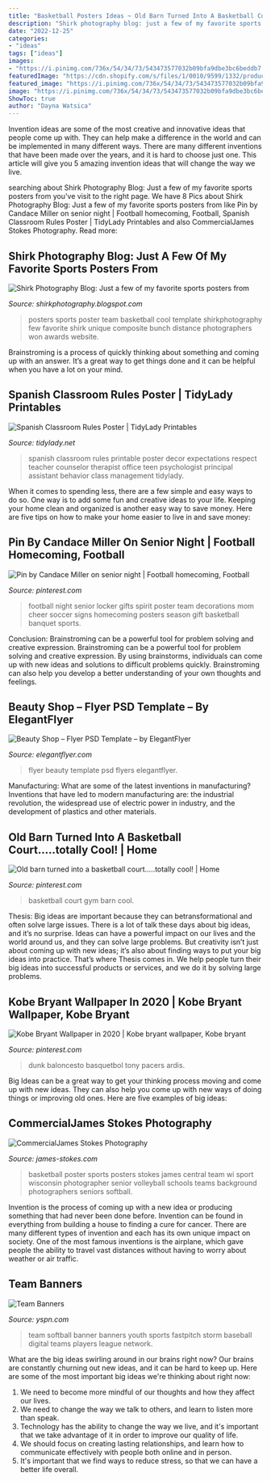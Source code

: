 ```yaml
---
title: "Basketball Posters Ideas ~ Old Barn Turned Into A Basketball Court.....totally Cool!"
description: "Shirk photography blog: just a few of my favorite sports posters from"
date: "2022-12-25"
categories:
- "ideas"
tags: ["ideas"]
images:
- "https://i.pinimg.com/736x/54/34/73/543473577032b09bfa9dbe3bc6beddb7.jpg"
featuredImage: "https://cdn.shopify.com/s/files/1/0010/9599/1332/products/il_fullxfull.1982748620_oeiz_1200x1200.jpg?v=1573998775"
featured_image: "https://i.pinimg.com/736x/54/34/73/543473577032b09bfa9dbe3bc6beddb7.jpg"
image: "https://i.pinimg.com/736x/54/34/73/543473577032b09bfa9dbe3bc6beddb7.jpg"
ShowToc: true
author: "Dayna Watsica"
---
```



Invention ideas are some of the most creative and innovative ideas that people come up with. They can help make a difference in the world and can be implemented in many different ways. There are many different inventions that have been made over the years, and it is hard to choose just one. This article will give you 5 amazing invention ideas that will change the way we live.

	

		
searching about Shirk Photography Blog: Just a few of my favorite sports posters from you've visit to the right page. We have 8 Pics about Shirk Photography Blog: Just a few of my favorite sports posters from like Pin by Candace Miller on senior night | Football homecoming, Football, Spanish Classroom Rules Poster | TidyLady Printables and also CommercialJames Stokes Photography. Read more:
		
    
## Shirk Photography Blog: Just A Few Of My Favorite Sports Posters From

<img loading=lazy src="http://1.bp.blogspot.com/-teF-0MPQDlc/UyX2nN6SJmI/AAAAAAAACgE/AoXMiSJiG4E/s1600/basketball+team,+basketball+poster,+basketball+composite,+cool+team+poster,+unique+team+poster,+sharks.jpg" onerror="this.onerror=null;this.src='https://tse2.mm.bing.net/th?id=OIP.6uEmi6byz25LInl8FVQsEQHaLG&amp;pid=15.1';" alt="Shirk Photography Blog: Just a few of my favorite sports posters from">

_Source: shirkphotography.blogspot.com_

>posters sports poster team basketball cool template shirkphotography few favorite shirk unique composite bunch distance photographers won awards website. 

	

Brainstroming is a process of quickly thinking about something and coming up with an answer. It’s a great way to get things done and it can be helpful when you have a lot on your mind.

    
## Spanish Classroom Rules Poster | TidyLady Printables

<img loading=lazy src="https://cdn.shopify.com/s/files/1/0010/9599/1332/products/il_fullxfull.1982748620_oeiz_1200x1200.jpg?v=1573998775" onerror="this.onerror=null;this.src='https://tse3.mm.bing.net/th?id=OIP.gq_c9L005EaCvZDYtr532QHaHa&amp;pid=15.1';" alt="Spanish Classroom Rules Poster | TidyLady Printables">

_Source: tidylady.net_

>spanish classroom rules printable poster decor expectations respect teacher counselor therapist office teen psychologist principal assistant behavior class management tidylady. 

	

When it comes to spending less, there are a few simple and easy ways to do so. One way is to add some fun and creative ideas to your life. Keeping your home clean and organized is another easy way to save money. Here are five tips on how to make your home easier to live in and save money: 

    
## Pin By Candace Miller On Senior Night | Football Homecoming, Football

<img loading=lazy src="https://i.pinimg.com/736x/bc/cf/19/bccf19dcc26432684eb1f138105f6332--football-stuff-football-gift.jpg?b=t" onerror="this.onerror=null;this.src='https://tse3.mm.bing.net/th?id=OIP.bE9XDez7wmPL6VTgCa_6rwHaJ3&amp;pid=15.1';" alt="Pin by Candace Miller on senior night | Football homecoming, Football">

_Source: pinterest.com_

>football night senior locker gifts spirit poster team decorations mom cheer soccer signs homecoming posters season gift basketball banquet sports. 

	

Conclusion: Brainstroming can be a powerful tool for problem solving and creative expression.
Brainstroming can be a powerful tool for problem solving and creative expression. By using brainstorms, individuals can come up with new ideas and solutions to difficult problems quickly. Brainstroming can also help you develop a better understanding of your own thoughts and feelings.

    
## Beauty Shop – Flyer PSD Template – By ElegantFlyer

<img loading=lazy src="https://www.elegantflyer.com/wp-content/uploads/2016/03/Smallpreview-Beauty_Shop-flyer-psd-template-facebook-cover.jpg" onerror="this.onerror=null;this.src='https://tse1.mm.bing.net/th?id=OIP.qFFUkE5CZ3kU7DLMl2IzmAAAAA&amp;pid=15.1';" alt="Beauty Shop – Flyer PSD Template – by ElegantFlyer">

_Source: elegantflyer.com_

>flyer beauty template psd flyers elegantflyer. 

	

Manufacturing: What are some of the latest inventions in manufacturing?
Inventions that have led to modern manufacturing are: the industrial revolution, the widespread use of electric power in industry, and the development of plastics and other materials.

    
## Old Barn Turned Into A Basketball Court.....totally Cool! | Home

<img loading=lazy src="https://i.pinimg.com/736x/e0/cd/46/e0cd46cd740729b625aa5e5db2583dd5--home-basketball-court-basketball-gym.jpg" onerror="this.onerror=null;this.src='https://tse2.mm.bing.net/th?id=OIP.ZDn_pwwhsnxwq0FkThWbSQHaLN&amp;pid=15.1';" alt="Old barn turned into a basketball court.....totally cool! | Home">

_Source: pinterest.com_

>basketball court gym barn cool. 

	

Thesis: Big ideas are important because they can betransformational and often solve large issues.
There is a lot of talk these days about big ideas, and it’s no surprise. Ideas can have a powerful impact on our lives and the world around us, and they can solve large problems. But creativity isn’t just about coming up with new ideas; it’s also about finding ways to put your big ideas into practice. That’s where Thesis comes in. We help people turn their big ideas into successful products or services, and we do it by solving large problems.

    
## Kobe Bryant Wallpaper In 2020 | Kobe Bryant Wallpaper, Kobe Bryant

<img loading=lazy src="https://i.pinimg.com/736x/54/34/73/543473577032b09bfa9dbe3bc6beddb7.jpg" onerror="this.onerror=null;this.src='https://tse1.mm.bing.net/th?id=OIP.pr_aVJEpjm8ymvIorMHcpQHaNK&amp;pid=15.1';" alt="Kobe Bryant Wallpaper in 2020 | Kobe bryant wallpaper, Kobe bryant">

_Source: pinterest.com_

>dunk baloncesto basquetbol tony pacers ardis. 

	

Big Ideas can be a great way to get your thinking process moving and come up with new ideas. They can also help you come up with new ways of doing things or improving old ones. Here are five examples of big ideas: 

    
## CommercialJames Stokes Photography

<img loading=lazy src="https://www.james-stokes.com/wp-content/uploads/2013/04/girls-basketball-poster-ideas-james-stokes-photography-central-wi-high-school-sports-poster-photographer-1.jpg" onerror="this.onerror=null;this.src='https://tse2.mm.bing.net/th?id=OIP.DXXRc9OlnEvltq6OKIW5IgHaE-&amp;pid=15.1';" alt="CommercialJames Stokes Photography">

_Source: james-stokes.com_

>basketball poster sports posters stokes james central team wi sport wisconsin photographer senior volleyball schools teams background photographers seniors softball. 

	

Invention is the process of coming up with a new idea or producing something that had never been done before. Invention can be found in everything from building a house to finding a cure for cancer. There are many different types of invention and each has its own unique impact on society. One of the most famous inventions is the airplane, which gave people the ability to travel vast distances without having to worry about weather or air traffic.

    
## Team Banners

<img loading=lazy src="https://cdn4.sportngin.com/attachments/photo/2701/8077/Storm_medium.jpg" onerror="this.onerror=null;this.src='https://tse4.mm.bing.net/th?id=OIP.5_qQGupI5yaDKG3xHVz-ZgHaDy&amp;pid=15.1';" alt="Team Banners">

_Source: yspn.com_

>team softball banner banners youth sports fastpitch storm baseball digital teams players league network. 

	

What are the big ideas swirling around in our brains right now?
Our brains are constantly churning out new ideas, and it can be hard to keep up. Here are some of the most important big ideas we're thinking about right now: 
1. We need to become more mindful of our thoughts and how they affect our lives. 
2. We need to change the way we talk to others, and learn to listen more than speak. 
3. Technology has the ability to change the way we live, and it's important that we take advantage of it in order to improve our quality of life. 
4. We should focus on creating lasting relationships, and learn how to communicate effectively with people both online and in person. 
5. It's important that we find ways to reduce stress, so that we can have a better life overall.


